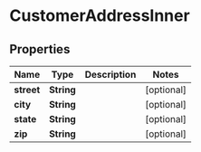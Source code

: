 

# CustomerAddressInner


## Properties

| Name | Type | Description | Notes |
|------------ | ------------- | ------------- | -------------|
|**street** | **String** |  |  [optional] |
|**city** | **String** |  |  [optional] |
|**state** | **String** |  |  [optional] |
|**zip** | **String** |  |  [optional] |



